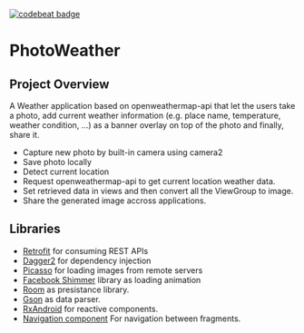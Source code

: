 [![codebeat badge](https://codebeat.co/badges/77e2b3ca-e5d8-40e1-896f-5c4efab4ddfa)](https://codebeat.co/a/mohamed-nageh/projects/github-com-mohnage7-photoweather-master)

# PhotoWeather

## Project Overview
A Weather application based on openweathermap-api that let the users take a photo, add current weather information (e.g. place name, temperature, weather condition, …) as a banner overlay on top of the photo and finally, share it.

* Capture new photo by built-in camera using camera2
* Save photo locally
* Detect current location 
* Request openweathermap-api to get current location weather data.
* Set retrieved data in views and then convert all the ViewGroup to image.
* Share the generated image accross applications.


## Libraries 
* [Retrofit](https://square.github.io/retrofit/) for consuming REST APIs
* [Dagger2](https://github.com/google/dagger) for dependency injection 
* [Picasso](https://square.github.io/picasso/) for loading images from remote servers
* [Facebook Shimmer](https://github.com/facebook/shimmer-android) library as loading animation
* [Room](https://developer.android.com/topic/libraries/architecture/room) as presistance library. 
* [Gson](https://github.com/google/gson) as data parser.
* [RxAndroid](https://github.com/ReactiveX/RxAndroid) for reactive components.
* [Navigation component](https://developer.android.com/guide/navigation/navigation-getting-started) For navigation between fragments.



